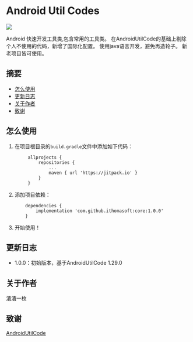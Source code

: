 # Android Util Codes

[![](https://jitpack.io/v/ithomasoft/core.svg)](https://jitpack.io/#ithomasoft/core)

Android 快速开发工具类,包含常用的工具类。
在AndroidUtilCode的基础上剔除个人不使用的代码，新增了国际化配置。
使用java语言开发，避免再造轮子。
新老项目皆可使用。

## 摘要

  - [怎么使用](#怎么使用)
  - [更新日志](#更新日志)
  - [关于作者](#关于作者)
  - [致谢](#致谢)

## 怎么使用

1. 在项目根目录的`build.gradle`文件中添加如下代码：
        
         
    	    allprojects {
    		    repositories {
    			    ...
    			    maven { url 'https://jitpack.io' }
    		    }
    	    }  
    	
    	
2.  添加项目依赖：
        
        
            dependencies {
                implementation 'com.github.ithomasoft:core:1.0.0'
            } 
        
            
3.   开始使用！

## 更新日志

 - 1.0.0：初始版本，基于AndroidUtilCode 1.29.0

## 关于作者

渣渣一枚

## 致谢

[AndroidUtilCode](https://github.com/Blankj/AndroidUtilCode)